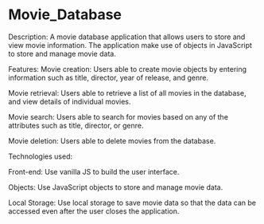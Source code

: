 # Movie_Database
Description:  A movie database application that allows users to store and view movie information. The application  make use of objects in JavaScript to store and manage movie data.

Features:
Movie creation: Users able to create movie objects by entering information such as title, director, year of release, and genre.

Movie retrieval: Users able to retrieve a list of all movies in the database, and view details of individual movies.

Movie search: Users able to search for movies based on any of the attributes such as title, director, or genre.

Movie deletion: Users able to delete movies from the database.


Technologies used:

Front-end: Use vanilla JS to build the user interface.

Objects: Use JavaScript objects to store and manage movie data.

Local Storage: Use local storage to save movie data so that the data can be accessed even after the user closes the application.
